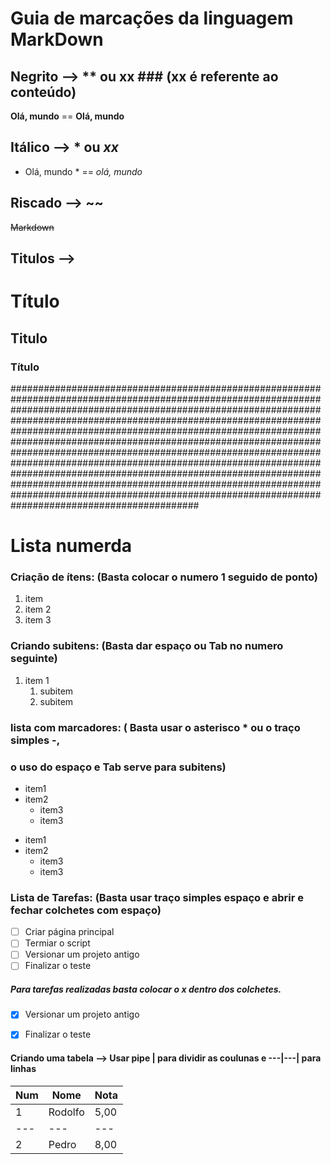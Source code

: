# **Guia de marcações da linguagem MarkDown**

## Negrito --> ** ou __xx__ ### (xx é referente ao conteúdo)
**Olá, mundo** == __Olá, mundo__

## Itálico --> * ou _xx_
* Olá, mundo * == _olá, mundo_


## Riscado --> ~~
~~Markdown~~
## Titulos --> # 
# Título
## Titulo
### Título



##########################################################################################################################################################################################################################################################################################################################################################################################################################################################################################################################################################################################################################################################################

# Lista numerda


### Criação de ítens: (Basta colocar o numero 1 seguido de ponto)
1. item
2. item 2
3. item 3

### Criando subitens: (Basta dar espaço ou Tab no numero seguinte)
1. item 1
      1. subitem
      2. subitem



### lista com marcadores: ( Basta usar o asterisco * ou o traço simples -,
###                        o uso do espaço e Tab serve para subitens)

* item1
* item2
    * item3
    *  item3

- item1
- item2
    - item3
    - item3


### Lista de Tarefas: (Basta usar traço simples espaço e abrir e fechar colchetes com espaço)

- [ ] Criar página principal 
- [ ] Termiar o script
- [ ] Versionar um projeto antigo
- [ ] Finalizar o teste
##### Para tarefas realizadas basta colocar o x dentro dos colchetes.
- [x] Versionar um projeto antigo
- [x] Finalizar o teste


#### Criando uma tabela --> Usar pipe | para dividir as coulunas e ---|---| para linhas
| Num | Nome | Nota
---|---|---|
1 | Rodolfo | 5,00
---|---|---|
2 | Pedro | 8,00

